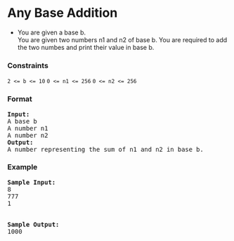 <h1>Any Base Addition</h1>

<div>
  <ul>
    <li>You are given a base b.</li>
</li>You are given two numbers n1 and n2 of base b.</li>
</li>You are required to add the two numbes and print their value in base b.</li>
  </ul>
</div>

<h3>Constraints</h3>
<code>2 <= b <= 10</code>
<code>0 <= n1 <= 256</code>
<code>0 <= n2 <= 256</code>

<h3>Format</h3>
<pre>
<strong>Input:</strong>
A base b
A number n1
A number n2
<strong>Output:</strong>
A number representing the sum of n1 and n2 in base b.
</pre>

<h3>Example</h3>
<pre>
<strong>Sample Input:</strong>
8
777
1
<br>
<strong>Sample Output:</strong>
1000
</pre>
